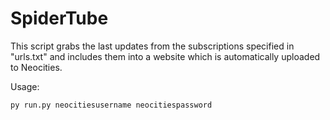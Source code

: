 # SpiderTube

This script grabs the last updates from the subscriptions specified in "urls.txt" and includes them into a website which is automatically uploaded to Neocities.

Usage:
```batch
py run.py neocitiesusername neocitiespassword
```